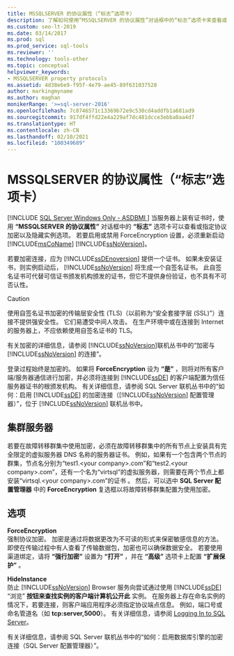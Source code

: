 ```yaml
---
title: MSSQLSERVER 的协议属性（“标志”选项卡）
description: 了解如何使用“MSSQLSERVER 的协议属性”对话框中的“标志”选项卡来查看或指定协议加密以及隐藏实例选项。
ms.custom: seo-lt-2019
ms.date: 03/14/2017
ms.prod: sql
ms.prod_service: sql-tools
ms.reviewer: ''
ms.technology: tools-other
ms.topic: conceptual
helpviewer_keywords:
- MSSQLSERVER property protocols
ms.assetid: 4d38e6e9-f95f-4e79-ae45-89f631037528
author: markingmyname
ms.author: maghan
monikerRange: '>=sql-server-2016'
ms.openlocfilehash: 7c8746571c13369b72e9c530cd4addfb1a681ad9
ms.sourcegitcommit: 917df4ffd22e4a229af7dc481dcce3ebba0aa4d7
ms.translationtype: HT
ms.contentlocale: zh-CN
ms.lasthandoff: 02/10/2021
ms.locfileid: "100349689"
---
```

# <a name="protocols-for-mssqlserver-properties-flags-tab"></a>MSSQLSERVER 的协议属性（“标志”选项卡）
[!INCLUDE [SQL Server Windows Only - ASDBMI ](../../includes/applies-to-version/sql-windows-only-asdbmi.md)]
  当服务器上装有证书时，使用 **“MSSQLSERVER 的协议属性”** 对话框中的 **“标志”** 选项卡可以查看或指定协议加密以及隐藏实例选项。 若要启用或禁用 ForceEncryption  设置，必须重新启动 [!INCLUDE[msCoName](../../includes/msconame-md.md)] [!INCLUDE[ssNoVersion](../../includes/ssnoversion-md.md)]。  
  
 若要加密连接，应为 [!INCLUDE[ssDEnoversion](../../includes/ssdenoversion-md.md)] 提供一个证书。 如果未安装证书，则实例启动后， [!INCLUDE[ssNoVersion](../../includes/ssnoversion-md.md)] 将生成一个自签名证书。 此自签名证书可代替可信证书颁发机构颁发的证书，但它不提供身份验证，也不具有不可否认性。  
  
> [!CAUTION]  
>  使用自签名证书加密的传输层安全性 (TLS)（以前称为“安全套接字层 (SSL)”）连接不提供强安全性。 它们易遭受中间人攻击。 在生产环境中或在连接到 Internet 的服务器上，不应依赖使用自签名证书的 TLS。  
  
 有关加密的详细信息，请参阅 [!INCLUDE[ssNoVersion](../../includes/ssnoversion-md.md)]联机丛书中的“加密与 [!INCLUDE[ssNoVersion](../../includes/ssnoversion-md.md)] 的连接”。  
  
 登录过程始终是加密的。 如果将 **ForceEncryption** 设为 **“是”** ，则将对所有客户端/服务器通信进行加密，并必须将连接到 [!INCLUDE[ssDE](../../includes/ssde-md.md)] 的客户端配置为信任服务器证书的根颁发机构。 有关详细信息，请参阅 SQL Server 联机丛书中的“如何：启用 [!INCLUDE[ssDE](../../includes/ssde-md.md)] 的加密连接（[!INCLUDE[ssNoVersion](../../includes/ssnoversion-md.md)] 配置管理器）”，位于 [!INCLUDE[ssNoVersion](../../includes/ssnoversion-md.md)] 联机丛书中。  
  
## <a name="cluster-servers"></a>集群服务器  
 若要在故障转移群集中使用加密，必须在故障转移群集中的所有节点上安装具有完全限定的虚拟服务器 DNS 名称的服务器证书。 例如，如果有一个包含两个节点的群集，节点名分别为“test1.\<your company>.com”和“test2.\<your company>.com”，还有一个名为“virtsql”的虚拟服务器，则需要在两个节点上都安装“virtsql.\<your company>.com”的证书  。 然后，可以选中 **SQL Server 配置管理器** 中的 **ForceEncryption** 复选框以将故障转移群集配置为使用加密。  
  
## <a name="options"></a>选项  
 **ForceEncryption**  
 强制协议加密。 加密是通过将数据更改为不可读的形式来保密敏感信息的方法。 即使在传输过程中有人查看了传输数据包，加密也可以确保数据安全。 若要使用渠道绑定，请将 **“强行加密”** 设置为 **“打开”** ，并在 **“高级”** 选项卡上配置 **“扩展保护”** 。  
  
 **HideInstance**  
 防止 [!INCLUDE[ssNoVersion](../../includes/ssnoversion-md.md)] Browser 服务向尝试通过使用 [!INCLUDE[ssDE](../../includes/ssde-md.md)] “浏览” **按钮来查找实例的客户端计算机公开此** 实例。 在服务器上存在命名实例的情况下，若要连接，则客户端应用程序必须指定协议端点信息。 例如，端口号或命名管道名（如 **tcp:server,5000**）。 有关详细信息，请参阅 [Logging In to SQL Server](../../database-engine/configure-windows/logging-in-to-sql-server.md)。  
  
 有关详细信息，请参阅 SQL Server 联机丛书中的“如何：启用数据库引擎的加密连接（SQL Server 配置管理器）”。  
  
  

